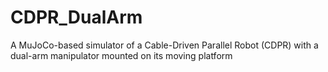 # CDPR_DualArm
A MuJoCo-based simulator of a Cable-Driven Parallel Robot (CDPR) with a dual-arm manipulator mounted on its moving platform
